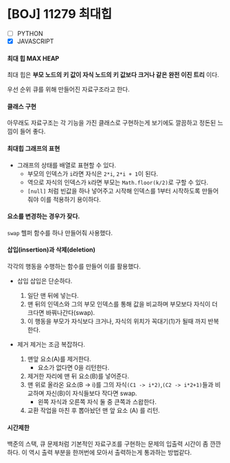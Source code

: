 # [BOJ] 11279 최대힙

- [ ] PYTHON
- [x] JAVASCRIPT

#### 최대 힙 MAX HEAP

최대 힙은 **부모 노드의 키 값이 자식 노드의 키 값보다 크거나 같은 완전 이진 트리** 이다.

우선 순위 큐를 위해 만들어진 자료구조라고 한다.

#### 클래스 구현

아무래도 자료구조는 각 기능을 가진 클래스로 구현하는게 보기에도 깔끔하고 정돈된 느낌이 들어 좋다.

#### 최대힙 그래프의 표현

- 그래프의 상태를 배열로 표현할 수 있다.
  - 부모의 인덱스가 `i`라면 자식은 `2*i`, `2*i + 1`이 된다.
  - 역으로 자식의 인덱스가 `k`라면 부모는 `Math.floor(k/2)`로 구할 수 있다.
  - `[null]` 처럼 빈값을 하나 넣어주고 시작해 인덱스를 1부터 시작하도록 만들어줘야 이를 적용하기 용이하다.

#### 요소를 변경하는 경우가 잦다.

`swap` 헬퍼 함수를 하나 만들어줘 사용했다.

#### 삽입(insertion)과 삭제(deletion)

각각의 행동을 수행하는 함수를 만들어 이를 활용했다.

- 삽입
  삽입은 단순하다.

  1. 일단 맨 뒤에 넣는다.
  2. 맨 뒤의 인덱스와 그의 부모 인덱스를 통해 값을 비교하며 부모보다 자식이 더 크다면 바꿔나간다(swap).
  3. 이 행동을 부모가 자식보다 크거나, 자식의 위치가 꼭대기(1)가 될때 까지 반복한다.

- 제거
  제거는 조금 복잡하다.

  1. 맨앞 요소(A)를 제거한다.
     - 요소가 없다면 0을 리턴한다.
  2. 제거한 자리에 맨 뒤 요소(B)를 넣어준다.
  3. 맨 위로 올라온 요소(B -> i)를 그의 자식`(C1 -> i*2)`,`(C2 -> i*2+1)`들과 비교하며 자신(B)이 자식들보다 작다면 swap.
     - 왼쪽 자식과 오른쪽 자식 둘 중 큰쪽과 스왑한다.
  4. 교환 작업을 마친 후 뽑아놨던 맨 앞 요소 (A) 를 리턴.

#### 시간제한

백준의 스택, 큐 문제처럼 기본적인 자료구조를 구현하는 문제의 입출력 시간이 좀 깐깐하다. 이 역시 출력 부분을 한꺼번에 모아서 출력하는게 통과하는 방법같다.
